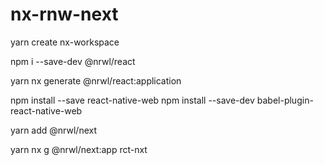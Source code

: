 # nx-rnw-next


yarn create nx-workspace

npm i --save-dev @nrwl/react

yarn nx generate @nrwl/react:application

npm install --save react-native-web
npm install --save-dev babel-plugin-react-native-web

yarn add @nrwl/next

yarn nx g @nrwl/next:app rct-nxt

